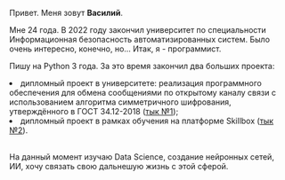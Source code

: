 <p>Привет. Меня зовут <b>Василий</b>.</p>
<p></p>Мне 24 года. В 2022 году закончил университет по специальности Информационная безопасность автоматизированных систем.
Было очень интересно, конечно, но...
Итак, я - программист.</p>
<p>Пишу на Python 3 года. За это время закончил два больших проекта:</p>
<li>дипломный проект в университете: реализация программного обеспечения для обмена сообщениями по открытому каналу связи с использованием алгоритма симметричного шифрования, утверждённого в ГОСТ 34.12-2018 (<a href='https://github.com/DreenTS/KuznechikChat'>тык №1</a>);</li>
<li>дипломный проект в рамках обучения на платформе Skillbox (<a href='https://github.com/DreenTS/python_base_diploma'>тык №2</a>).</li>
<p><br>На данный момент изучаю Data Science, создание нейронных сетей, ИИ, хочу связать свою дальнешую жизнь с этой сферой.</p>

